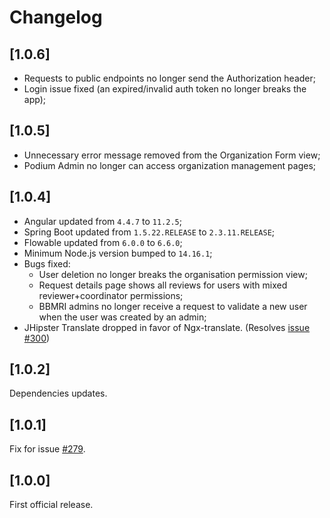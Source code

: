# Changelog

## [1.0.6]
- Requests to public endpoints no longer send the Authorization header;
- Login issue fixed (an expired/invalid auth token no longer breaks the app);

## [1.0.5]
- Unnecessary error message removed from the Organization Form view;
- Podium Admin no longer can access organization management pages;

## [1.0.4]
- Angular updated from `4.4.7` to `11.2.5`;
- Spring Boot updated from `1.5.22.RELEASE` to `2.3.11.RELEASE`;
- Flowable updated from `6.0.0` to `6.6.0`;
- Minimum Node.js version bumped to `14.16.1`;
- Bugs fixed:
  * User deletion no longer breaks the organisation permission view;
  * Request details page shows all reviews for users with mixed reviewer+coordinator permissions;
  * BBMRI admins no longer receive a request to validate a new user when the user was created by an admin;
- JHipster Translate dropped in favor of Ngx-translate.
  (Resolves [issue #300](https://github.com/thehyve/podium/issues/300))

## [1.0.2]
Dependencies updates.

## [1.0.1]
Fix for issue [#279](https://github.com/thehyve/podium/issues/279).

## [1.0.0]
First official release.
